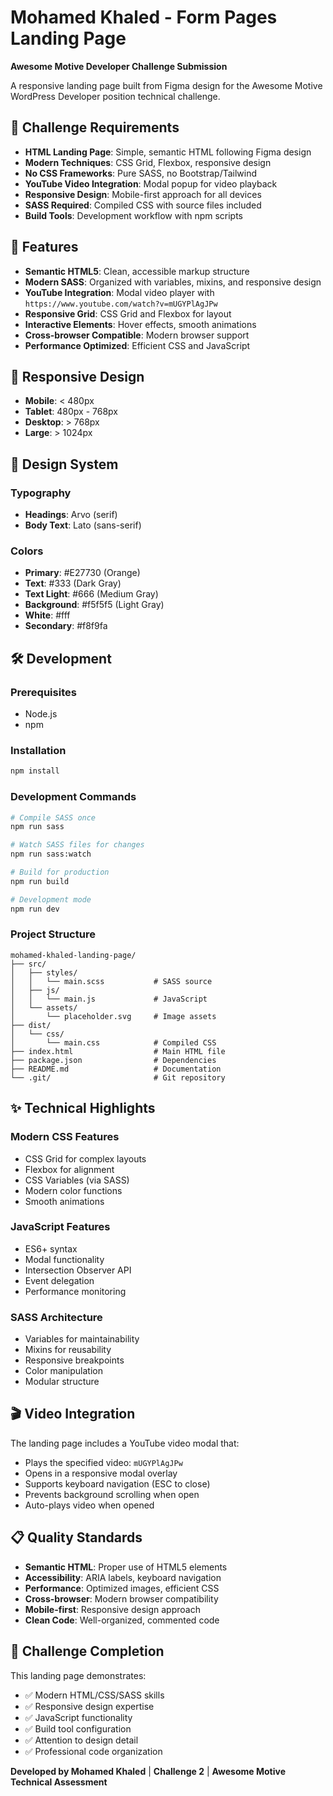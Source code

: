 # Mohamed Khaled - Form Pages Landing Page

**Awesome Motive Developer Challenge Submission**

A responsive landing page built from Figma design for the Awesome Motive WordPress Developer position technical challenge.

## 🎯 Challenge Requirements

- **HTML Landing Page**: Simple, semantic HTML following Figma design
- **Modern Techniques**: CSS Grid, Flexbox, responsive design
- **No CSS Frameworks**: Pure SASS, no Bootstrap/Tailwind
- **YouTube Video Integration**: Modal popup for video playback
- **Responsive Design**: Mobile-first approach for all devices
- **SASS Required**: Compiled CSS with source files included
- **Build Tools**: Development workflow with npm scripts

## 🚀 Features

- **Semantic HTML5**: Clean, accessible markup structure
- **Modern SASS**: Organized with variables, mixins, and responsive design
- **YouTube Integration**: Modal video player with `https://www.youtube.com/watch?v=mUGYPlAgJPw`
- **Responsive Grid**: CSS Grid and Flexbox for layout
- **Interactive Elements**: Hover effects, smooth animations
- **Cross-browser Compatible**: Modern browser support
- **Performance Optimized**: Efficient CSS and JavaScript

## 📱 Responsive Design

- **Mobile**: < 480px
- **Tablet**: 480px - 768px  
- **Desktop**: > 768px
- **Large**: > 1024px

## 🎨 Design System

### Typography
- **Headings**: Arvo (serif)
- **Body Text**: Lato (sans-serif)

### Colors
- **Primary**: #E27730 (Orange)
- **Text**: #333 (Dark Gray)
- **Text Light**: #666 (Medium Gray)
- **Background**: #f5f5f5 (Light Gray)
- **White**: #fff
- **Secondary**: #f8f9fa

## 🛠 Development

### Prerequisites
- Node.js
- npm

### Installation
```bash
npm install
```

### Development Commands
```bash
# Compile SASS once
npm run sass

# Watch SASS files for changes
npm run sass:watch

# Build for production
npm run build

# Development mode
npm run dev
```

### Project Structure
```
mohamed-khaled-landing-page/
├── src/
│   ├── styles/
│   │   └── main.scss           # SASS source
│   ├── js/
│   │   └── main.js             # JavaScript
│   └── assets/
│       └── placeholder.svg     # Image assets
├── dist/
│   └── css/
│       └── main.css            # Compiled CSS
├── index.html                  # Main HTML file
├── package.json                # Dependencies
├── README.md                   # Documentation
└── .git/                       # Git repository
```

## ✨ Technical Highlights

### Modern CSS Features
- CSS Grid for complex layouts
- Flexbox for alignment
- CSS Variables (via SASS)
- Modern color functions
- Smooth animations

### JavaScript Features
- ES6+ syntax
- Modal functionality
- Intersection Observer API
- Event delegation
- Performance monitoring

### SASS Architecture
- Variables for maintainability
- Mixins for reusability
- Responsive breakpoints
- Color manipulation
- Modular structure

## 🎬 Video Integration

The landing page includes a YouTube video modal that:
- Plays the specified video: `mUGYPlAgJPw`
- Opens in a responsive modal overlay
- Supports keyboard navigation (ESC to close)
- Prevents background scrolling when open
- Auto-plays video when opened

## 📋 Quality Standards

- **Semantic HTML**: Proper use of HTML5 elements
- **Accessibility**: ARIA labels, keyboard navigation
- **Performance**: Optimized images, efficient CSS
- **Cross-browser**: Modern browser compatibility
- **Mobile-first**: Responsive design approach
- **Clean Code**: Well-organized, commented code

## 🎉 Challenge Completion

This landing page demonstrates:
- ✅ Modern HTML/CSS/SASS skills
- ✅ Responsive design expertise
- ✅ JavaScript functionality
- ✅ Build tool configuration
- ✅ Attention to design detail
- ✅ Professional code organization

**Developed by Mohamed Khaled** | **Challenge 2** | **Awesome Motive Technical Assessment**